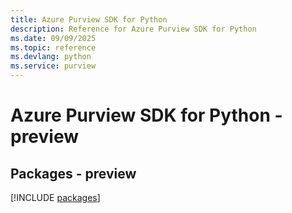 ```yaml
---
title: Azure Purview SDK for Python
description: Reference for Azure Purview SDK for Python
ms.date: 09/09/2025
ms.topic: reference
ms.devlang: python
ms.service: purview
---
```

# Azure Purview SDK for Python - preview
## Packages - preview
[!INCLUDE [packages](purview-index.md)]